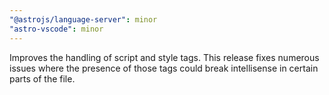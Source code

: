 ```yaml
---
"@astrojs/language-server": minor
"astro-vscode": minor
---
```


Improves the handling of script and style tags. This release fixes numerous issues where the presence of those tags could break intellisense in certain parts of the file.
